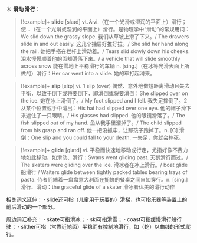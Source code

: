 ☀ <span class="category">**滑动 滑行：**</span>
>[!example]+ <span class="vocabulary">**slide**</span> [slaɪd] 
> <span class="definition">vt.＆vi.（在一个光滑或湿润的平面上）滑行；使…（在一个光滑或湿润的平面上）滑行。是物理学中“滑动”的常规用词：</span>We slid down the grassy slope. 我们从草坡上滑了下来。/ The drawers slide in and out easily. 这几个抽屉好推好拉。/ She slid her hand along the rail. 她把手搭在栏杆上滑动着。/ Tears slid slowly down his cheeks. 泪水慢慢顺着他的面颊滑落下来。/ a vehicle that will slide smoothly across snow 能在雪地上平稳滑行的车辆 <span class="definition">n. [sing.]（在冰等光滑表面上所做的）滑行：</span>Her car went into a slide. 她的车打起滑来。

>[!example]+ <span class="vocabulary">**slip**</span> [slɪp] 
> <span class="definition">vi. 1 slip (over) 偶然、意外地做短距离滑动且失去平衡，以致于倒下或将要倒下，即滑倒或将要滑倒：</span>She slipped over on the ice. 她在冰上滑倒了。/ My foot slipped and I fell. 我失足摔倒了。<span class="definition">2 从某个位置或手中滑出：</span>His hat had slipped over one eye. 他的帽子滑下来遮住了一只眼睛。/ His glasses had slipped. 他的眼镜滑落了。/ The fish slipped out of my hand. 鱼从我手里溜掉了。/ The child slipped from his grasp and ran off. 他一把没抓牢，让那孩子跑掉了。<span class="definition">n. [C] 滑倒：</span>One slip and you could fall to your death. 一失足，你就会摔死。
           
>[!example]+ <span class="vocabulary">**glide**</span> [glaɪd]
> <span class="definition">vi. 平稳而快速地移动或行走，尤指好像不费力地如此移动，如滑动、滑行：</span>Swans went gliding past. 天鹅滑行而过。/ The skaters were gliding over the ice. 滑冰者在冰上滑行。/ boat glide 船滑行 / Waiters glide between tightly packed tables bearing trays of pasta. 侍者们端着一盘盘意大利面在拥挤的餐桌之间自如穿行。<span class="definition">n. [sing.] 滑行、滑动：</span>the graceful glide of a skater 滑冰者优美的滑行动作

相关词义延伸：
· slide还可指（儿童用于玩耍的）滑梯，也可指乐器等装置上的前后滑动的一个部分。

周边词汇补充：
· skate可指滑冰；
· ski可指滑雪；
· coast可指缓慢滑行般行驶；
· slither可指（常靠近地面）平稳而有控制地滑行，如（蛇）以曲线的形式爬行。

